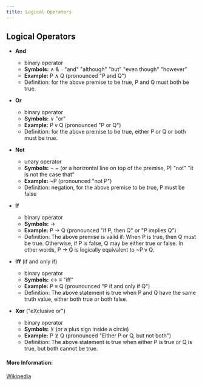 ```yaml
---
title: Logical Operators
---
```

## Logical Operators

* **And**
  * binary operator
  * **Symbols:**  ∧  &  ∙ 
     "and"
     "although"
     "but"
     "even though"
     "however"
  * **Example:** P ∧ Q (pronounced "P and Q")
  * Definition: for the above premise to be true, P and Q must both be true.
    
* **Or**
  * binary operator
  * **Symbols:** ∨
     "or"
  * **Example:** P v Q (pronounced "P or Q")
  * Definition: for the above premise to be true, either P or Q or both must be true.
    
* **Not**
  * unary operator
  * **Symbols:**  ¬  ~  (or a horizontal line on top of the premise, P)
    "not"
    "it is not the case that"
  * **Example:** ¬P  (pronounced "not P")
  * Definition: negation, for the above premise to be true, P must be false
    
* **If**
  * binary operator
  * **Symbols:**  → 
  * **Example:** P → Q  (pronounced "if P, then Q" or "P implies Q")
  * Definition: The above premise is valid if: When P is true, then Q must be true. Otherwise, if P is false, Q may be either true or false. In other words, P → Q is logically equivalent to ~P v Q.
  
* **Iff** (if and only if)
  * binary operator
  * **Symbols:** ↔  ≡  "iff"
  * **Example:** P ≡ Q (prounounced "P if and only if Q")
  * Definition: The above statement is true when P and Q have the same truth value, either both true or both false.
  
* **Xor** ("eXclusive or")
  * binary operator
  * **Symbols:** ⊻  (or a plus sign inside a circle)
  * **Example:** P ⊻ Q  (pronounced "Either P or Q, but not both")
  * Definition: The above statement is true when either P is true or Q is true, but both cannot be true.
  

#### More Information:
<!-- Please add any articles you think might be helpful to read before writing the article -->
[Wikipedia](https://en.wikipedia.org/wiki/Logical_connective "Logical connectives and operators")
